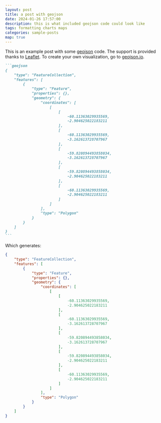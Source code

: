 ```yaml
---
layout: post
title: a post with geojson
date: 2024-01-26 17:57:00
description: this is what included geojson code could look like
tags: formatting charts maps
categories: sample-posts
map: true
---
```


This is an example post with some [geojson](https://geojson.org/) code. The support is provided thanks to [Leaflet](https://leafletjs.com/). To create your own visualization, go to [geojson.io](https://geojson.io/).

````markdown
```geojson
{
    "type": "FeatureCollection",
    "features": [
        {
            "type": "Feature",
            "properties": {},
            "geometry": {
                "coordinates": [
                    [
                        [
                            -60.11363029935569,
                            -2.904625022183211
                        ],
                        [
                            -60.11363029935569,
                            -3.162613728707967
                        ],
                        [
                            -59.820894493858034,
                            -3.162613728707967
                        ],
                        [
                            -59.820894493858034,
                            -2.904625022183211
                        ],
                        [
                            -60.11363029935569,
                            -2.904625022183211
                        ]
                    ]
                ],
                "type": "Polygon"
            }
        }
    ]
}
```
````

Which generates:

```geojson
{
    "type": "FeatureCollection",
    "features": [
        {
            "type": "Feature",
            "properties": {},
            "geometry": {
                "coordinates": [
                    [
                        [
                            -60.11363029935569,
                            -2.904625022183211
                        ],
                        [
                            -60.11363029935569,
                            -3.162613728707967
                        ],
                        [
                            -59.820894493858034,
                            -3.162613728707967
                        ],
                        [
                            -59.820894493858034,
                            -2.904625022183211
                        ],
                        [
                            -60.11363029935569,
                            -2.904625022183211
                        ]
                    ]
                ],
                "type": "Polygon"
            }
        }
    ]
}
```
